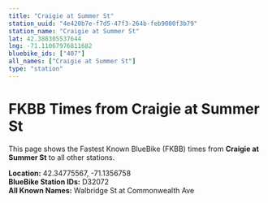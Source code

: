 ```yaml
---
title: "Craigie at Summer St"
station_uuid: "4e420b7e-f7d5-47f3-264b-feb9000f3b79"
station_name: "Craigie at Summer St"
lat: 42.388305537644
lng: -71.11067976811682
bluebike_ids: ["407"]
all_names: ["Craigie at Summer St"]
type: "station"
---
```


# FKBB Times from Craigie at Summer St

This page shows the Fastest Known BlueBike (FKBB) times from **Craigie at Summer St** to all other stations.

**Location:** 42.34775567, -71.1356758  
**BlueBike Station IDs:** D32072  
**All Known Names:** Walbridge St at Commonwealth Ave

